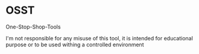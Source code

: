 # OSST
One-Stop-Shop-Tools

I'm not responsible for any misuse of this tool, it is intended for educational purpose or to be used withing a controlled environment
